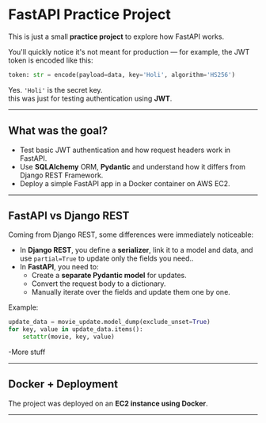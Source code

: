 # FastAPI Practice Project 

This is just a small **practice project** to explore how FastAPI works.

You'll quickly notice it's not meant for production — for example, the JWT token is encoded like this:

```python
token: str = encode(payload=data, key='Holi', algorithm='HS256')
```

Yes. `'Holi'` is the secret key.   
this was just for testing authentication using **JWT**.

---

##  What was the goal?

- Test basic JWT authentication and how request headers work in FastAPI.
- Use **SQLAlchemy** ORM, **Pydantic** and understand how it differs from Django REST Framework.
- Deploy a simple FastAPI app in a Docker container on AWS EC2.

---

##  FastAPI vs Django REST

Coming from Django REST, some differences were immediately noticeable:

- In **Django REST**, you define a **serializer**, link it to a model and data, and use `partial=True` to update only the fields you need..
- In **FastAPI**, you need to:
  - Create a **separate Pydantic model** for updates.
  - Convert the request body to a dictionary.
  - Manually iterate over the fields and update them one by one.

Example:

```python
update_data = movie_update.model_dump(exclude_unset=True)
for key, value in update_data.items():
    setattr(movie, key, value)
```
-More stuff


---

##  Docker + Deployment

The project was deployed on an **EC2 instance using Docker**.  


---
